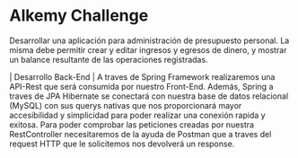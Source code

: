 # Alkemy Challenge

Desarrollar una aplicación para administración de presupuesto personal. La misma debe permitir crear y editar ingresos y egresos de dinero, y mostrar un balance resultante de las operaciones registradas.

| Desarrollo Back-End |
A traves de Spring Framework realizaremos una API-Rest que será consumida por nuestro Front-End. Además, Spring a traves de JPA Hibernate se conectará con nuestra base de datos relacional (MySQL) con sus querys nativas que nos proporcionará mayor accesibilidad y simplicidad para poder realizar una conexión rapida y exitosa.
Para poder comprobar las peticiones creadas por nuestra RestController necesitaremos de la ayuda de Postman que a traves del request HTTP que le solicitemos nos devolverá un response.

